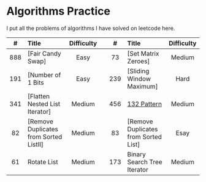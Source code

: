 # Algorithms Practice
I put all the problems of algorithms I have solved on leetcode here.

|#|Title|Difficulty| |#|Title|Difficulty|
|:---:|:----|:----:|:---:|:---:|:----|:----:|
|888|[Fair Candy Swap]|Easy| |73|[Set Matrix Zeroes]|Medium|
|191|[Number of 1 Bits|Easy| |239|[Sliding Window Maximum]|Hard|
|341|[Flatten Nested List Iterator]|Medium| |456|[132 Pattern](https://github.com/Xu-Yidi-Susan/Algorithms_Practice/blob/main/Others/456_132%20Pattern.md)|Medium|
|82|[Remove Duplicates from Sorted ListⅡ]|Medium| |83|[Remove Duplicates from Sorted List]|Esay|
|61|Rotate List|Medium| |173|Binary Search Tree Iterator|Medium|
